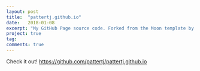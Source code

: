 ```yaml
---
layout: post
title:  "pattertj.github.io"
date:   2018-01-08
excerpt: "My GitHub Page source code. Forked from the Moon template by https://github.com/TaylanTatli."
project: true
tag:
comments: true
---
```


Check it out! https://github.com/pattertj/pattertj.github.io
